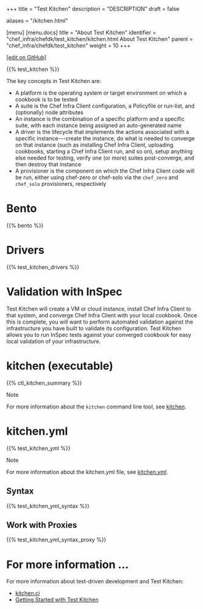 +++
title = "Test Kitchen"
description = "DESCRIPTION"
draft = false

aliases = "/kitchen.html"

[menu]
  [menu.docs]
    title = "About Test Kitchen"
    identifier = "chef_infra/chefdk/test_kitchen/kitchen.html About Test Kitchen"
    parent = "chef_infra/chefdk/test_kitchen"
    weight = 10
+++    

[\[edit on
GitHub\]](https://github.com/chef/chef-web-docs/blob/master/chef_master/source/kitchen.rst)

{{% test_kitchen %}}

The key concepts in Test Kitchen are:

-   A platform is the operating system or target environment on which a
    cookbook is to be tested
-   A suite is the Chef Infra Client configuration, a Policyfile or
    run-list, and (optionally) node attributes
-   An instance is the combination of a specific platform and a specific
    suite, with each instance being assigned an auto-generated name
-   A driver is the lifecycle that implements the actions associated
    with a specific instance---create the instance, do what is needed to
    converge on that instance (such as installing Chef Infra Client,
    uploading cookbooks, starting a Chef Infra Client run, and so on),
    setup anything else needed for testing, verify one (or more) suites
    post-converge, and then destroy that instance
-   A provisioner is the component on which the Chef Infra Client code
    will be run, either using chef-zero or chef-solo via the `chef_zero`
    and `chef_solo` provisioners, respectively

Bento
=====

{{% bento %}}

Drivers
=======

{{% test_kitchen_drivers %}}

Validation with InSpec
======================

Test Kitchen will create a VM or cloud instance, install Chef Infra
Client to that system, and converge Chef Infra Client with your local
cookbook. Once this is complete, you will want to perform automated
validation against the infrastructure you have built to validate its
configuration. Test Kitchen allows you to run InSpec tests against your
converged cookbook for easy local validation of your infrastructure.

kitchen (executable)
====================

{{% ctl_kitchen_summary %}}

<div class="note" markdown="1">

<div class="admonition-title" markdown="1">

Note

</div>

For more information about the `kitchen` command line tool, see
[kitchen](/ctl_kitchen/).

</div>

kitchen.yml
===========

{{% test_kitchen_yml %}}

<div class="note" markdown="1">

<div class="admonition-title" markdown="1">

Note

</div>

For more information about the kitchen.yml file, see
[kitchen.yml](/config_yml_kitchen.html).

</div>

Syntax
------

{{% test_kitchen_yml_syntax %}}

Work with Proxies
-----------------

{{% test_kitchen_yml_syntax_proxy %}}

For more information ...
========================

For more information about test-driven development and Test Kitchen:

-   [kitchen.ci](https://kitchen.ci/)
-   [Getting Started with Test
    Kitchen](https://kitchen.ci/docs/getting-started/introduction/)
